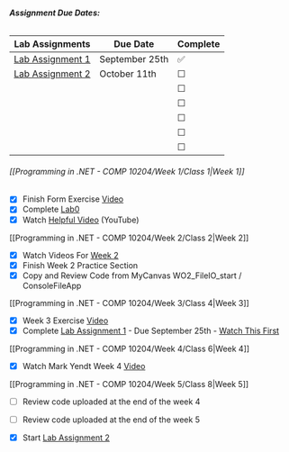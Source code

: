 ###### **Assignment Due Dates:**

| **Lab Assignments**                                                                                                          | **Due Date**   | **Complete** |
| ---------------------------------------------------------------------------------------------------------------------------- | -------------- | ------------ |
| [Lab Assignment 1](https://mycanvas.mohawkcollege.ca/courses/107650/pages/lab-assignment-1-fall-2024?module_item_id=5684075) | September 25th | ✅            |
| [Lab Assignment 2](https://mycanvas.mohawkcollege.ca/courses/107650/assignments/960144)                                      | October 11th   | ☐<br>        |
|                                                                                                                              |                | ☐<br>        |
|                                                                                                                              |                | ☐<br>        |
|                                                                                                                              |                | ☐<br>        |
|                                                                                                                              |                | ☐<br>        |
|                                                                                                                              |                | ☐<br>        |

###### [[Programming in .NET - COMP 10204/Week 1/Class 1|Week 1]]

- [x] Finish Form Exercise [Video](https://mycanvas.mohawkcollege.ca/courses/107650/pages/w01-exercise?module_item_id=5684048)
- [x] Complete [Lab0](https://mycanvas.mohawkcollege.ca/courses/107650/pages/lab-assignment-0-fall-2024?module_item_id=5684056)
- [x] Watch [Helpful Video](https://www.youtube.com/watch?v=gfkTfcpWqAY&list=PLTjRvDozrdlz3_FPXwb6lX_HoGXa09Yef) (YouTube)

[[Programming in .NET - COMP 10204/Week 2/Class 2|Week 2]]

- [x] Watch Videos For [Week 2](https://mycanvas.mohawkcollege.ca/courses/107650/pages/w02-exercise?module_item_id=5684063)
- [x] Finish Week 2 Practice Section
- [x] Copy and Review Code from MyCanvas WO2_FileIO_start /  ConsoleFileApp

[[Programming in .NET - COMP 10204/Week 3/Class 4|Week 3]]

- [x] Week 3 Exercise [Video](https://mycanvas.mohawkcollege.ca/courses/107650/pages/w03-exercise?module_item_id=5684082)
- [x] Complete [Lab Assignment 1](https://mycanvas.mohawkcollege.ca/courses/107650/pages/lab-assignment-1-fall-2024?module_item_id=5684075) - Due September 25th - [Watch This First](https://mycanvas.mohawkcollege.ca/courses/107650/discussion_topics/967496)

[[Programming in .NET - COMP 10204/Week 4/Class 6|Week 4]]

- [x] Watch Mark Yendt Week 4 [Video](https://mycanvas.mohawkcollege.ca/courses/107650/pages/w04-exercise?module_item_id=5684097)

[[Programming in .NET - COMP 10204/Week 5/Class 8|Week 5]]

- [ ] Review code uploaded at the end of the week 4
- [ ] Review code uploaded at the end of the week 5
- [x] Start [Lab Assignment 2](https://mycanvas.mohawkcollege.ca/courses/107650/assignments/960144)

